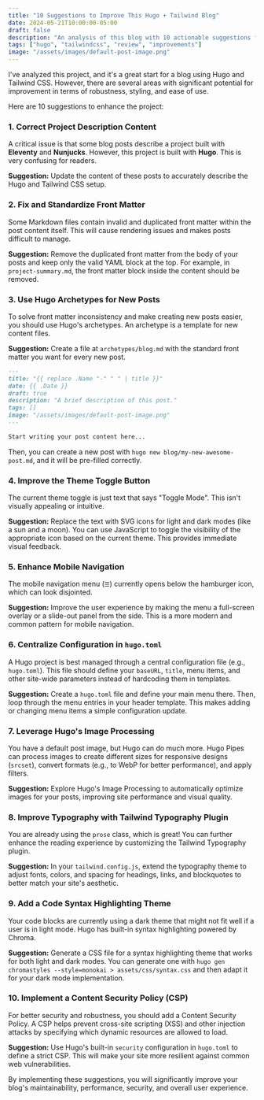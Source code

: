 ```yaml
---
title: "10 Suggestions to Improve This Hugo + Tailwind Blog"
date: 2024-05-21T10:00:00-05:00
draft: false
description: "An analysis of this blog with 10 actionable suggestions for improvement, focusing on robustness, styling, beauty, and ease of creating new posts."
tags: ["hugo", "tailwindcss", "review", "improvements"]
image: "/assets/images/default-post-image.png"
---
```


I've analyzed this project, and it's a great start for a blog using Hugo and Tailwind CSS. However, there are several areas with significant potential for improvement in terms of robustness, styling, and ease of use.

Here are 10 suggestions to enhance the project:

### 1. Correct Project Description Content

A critical issue is that some blog posts describe a project built with **Eleventy** and **Nunjucks**. However, this project is built with **Hugo**. This is very confusing for readers.

**Suggestion:** Update the content of these posts to accurately describe the Hugo and Tailwind CSS setup.

### 2. Fix and Standardize Front Matter

Some Markdown files contain invalid and duplicated front matter within the post content itself. This will cause rendering issues and makes posts difficult to manage.

**Suggestion:** Remove the duplicated front matter from the body of your posts and keep only the valid YAML block at the top. For example, in `project-summary.md`, the front matter block inside the content should be removed.

### 3. Use Hugo Archetypes for New Posts

To solve front matter inconsistency and make creating new posts easier, you should use Hugo's archetypes. An archetype is a template for new content files.

**Suggestion:** Create a file at `archetypes/blog.md` with the standard front matter you want for every new post.

```markdown
---
title: "{{ replace .Name "-" " " | title }}"
date: {{ .Date }}
draft: true
description: "A brief description of this post."
tags: []
image: "/assets/images/default-post-image.png"
---

Start writing your post content here...
```

Then, you can create a new post with `hugo new blog/my-new-awesome-post.md`, and it will be pre-filled correctly.

### 4. Improve the Theme Toggle Button

The current theme toggle is just text that says "Toggle Mode". This isn't visually appealing or intuitive.

**Suggestion:** Replace the text with SVG icons for light and dark modes (like a sun and a moon). You can use JavaScript to toggle the visibility of the appropriate icon based on the current theme. This provides immediate visual feedback.

### 5. Enhance Mobile Navigation

The mobile navigation menu (`☰`) currently opens below the hamburger icon, which can look disjointed.

**Suggestion:** Improve the user experience by making the menu a full-screen overlay or a slide-out panel from the side. This is a more modern and common pattern for mobile navigation.

### 6. Centralize Configuration in `hugo.toml`

A Hugo project is best managed through a central configuration file (e.g., `hugo.toml`). This file should define your `baseURL`, `title`, menu items, and other site-wide parameters instead of hardcoding them in templates.

**Suggestion:** Create a `hugo.toml` file and define your main menu there. Then, loop through the menu entries in your header template. This makes adding or changing menu items a simple configuration update.

### 7. Leverage Hugo's Image Processing

You have a default post image, but Hugo can do much more. Hugo Pipes can process images to create different sizes for responsive designs (`srcset`), convert formats (e.g., to WebP for better performance), and apply filters.

**Suggestion:** Explore Hugo's Image Processing to automatically optimize images for your posts, improving site performance and visual quality.

### 8. Improve Typography with Tailwind Typography Plugin

You are already using the `prose` class, which is great! You can further enhance the reading experience by customizing the Tailwind Typography plugin.

**Suggestion:** In your `tailwind.config.js`, extend the typography theme to adjust fonts, colors, and spacing for headings, links, and blockquotes to better match your site's aesthetic.

### 9. Add a Code Syntax Highlighting Theme

Your code blocks are currently using a dark theme that might not fit well if a user is in light mode. Hugo has built-in syntax highlighting powered by Chroma.

**Suggestion:** Generate a CSS file for a syntax highlighting theme that works for both light and dark modes. You can generate one with `hugo gen chromastyles --style=monokai > assets/css/syntax.css` and then adapt it for your dark mode implementation.

### 10. Implement a Content Security Policy (CSP)

For better security and robustness, you should add a Content Security Policy. A CSP helps prevent cross-site scripting (XSS) and other injection attacks by specifying which dynamic resources are allowed to load.

**Suggestion:** Use Hugo's built-in `security` configuration in `hugo.toml` to define a strict CSP. This will make your site more resilient against common web vulnerabilities.

By implementing these suggestions, you will significantly improve your blog's maintainability, performance, security, and overall user experience.